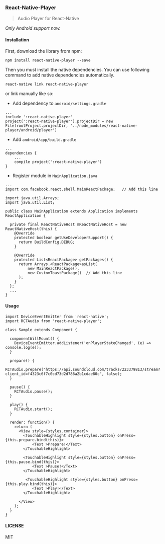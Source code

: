 ### React-Native-Player

> Audio Player for React-Native

*Only Android support now.*

#### Installation

First, download the library from npm:

`npm install react-native-player --save`

Then you must install the native dependencies. You can use following command to add native dependencies automatically.

`react-native link react-native-player`

or link manually like so:

* Add dependency to `android/settings.gradle`
```
...
include ':react-native-player'
project(':react-native-player').projectDir = new File(rootProject.projectDir, '../node_modules/react-native-player/android/player')
```

* Add `android/app/build.gradle`
```
...
dependencies {
    ...
    compile project(':react-native-player')
}
```
* Register module in `MainApplication.java`
```
...
import com.facebook.react.shell.MainReactPackage;   // Add this line

import java.util.Arrays;
import java.util.List;

public class MainApplication extends Application implements ReactApplication {

  private final ReactNativeHost mReactNativeHost = new ReactNativeHost(this) {
    @Override
    protected boolean getUseDeveloperSupport() {
      return BuildConfig.DEBUG;
    }

    @Override
    protected List<ReactPackage> getPackages() {
      return Arrays.<ReactPackage>asList(
          new MainReactPackage(),
          new CustomToastPackage()  // Add this line
      );
    }
  };
  ...
}
```

#### Usage
```
import DeviceEventEmitter from 'react-native';
import RCTAudio from 'react-native-player';

class Sample extends Component {

  componentWillMount() {
    DeviceEventEmitter.addListener('onPlayerStateChanged', (e) => console.log(e));
  }
  
  prepare() {
    RCTAudio.prepare("https://api.soundcloud.com/tracks/223379813/stream?client_id=f4323c6f7c0cd73d2d786a2b1cdae80c", false);
  }
  
  pause() {
    RCTAudio.pause();
  }
  
  play() {
    RCTAudio.start();
  }

  render: function() {
    return (
      <View style={styles.container}>
        <TouchableHighlight style={styles.button} onPress={this.prepare.bind(this)}>
            <Text >Prepare!</Text>
        </TouchableHighlight>

        <TouchableHighlight style={styles.button} onPress={this.pause.bind(this)}>
            <Text >Pause!</Text>
        </TouchableHighlight>

         <TouchableHighlight style={styles.button} onPress={this.play.bind(this)}>
            <Text >Play!</Text>
        </TouchableHighlight>

      </View>
    );
  }  
}

```

#### LICENSE
MIT
